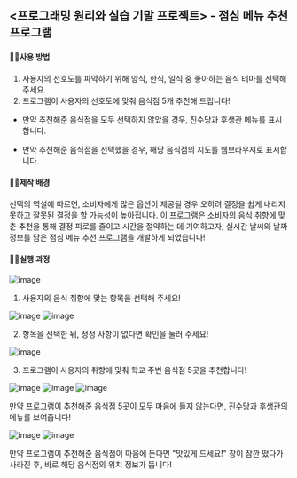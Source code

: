 ## <프로그래밍 원리와 실습 기말 프로젝트> - 점심 메뉴 추천 프로그램


#### ☝🏻사용 방법
1. 사용자의 선호도를 파악하기 위해 양식, 한식, 일식 중 좋아하는 음식 테마를 선택해 주세요.
2. 프로그램이 사용자의 선호도에 맞춰 음식점 5개 추천해 드립니다!

* 만약 추천해준 음식점을 모두 선택하지 않았을 경우, 진수당과 후생관 메뉴를 표시합니다.

* 만약 추천해준 음식점을 선택했을 경우, 해당 음식점의 지도를 웹브라우저로 표시합니다.


#### ✌🏻제작 배경
선택의 역설에 따르면, 소비자에게 많은 옵션이 제공될 경우 오히려 결정을 쉽게 내리지 못하고 잘못된 결정을 할 가능성이 높아집니다. 이 프로그램은 소비자의 음식 취향에 맞춘 추천을 통해 결정 피로를 줄이고 시간을 절약하는 데 기여하고자, 실시간 날씨와 날짜 정보를 담은 점심 메뉴 추천 프로그램을 개발하게 되었습니다!


#### 👌🏻실행 과정
![image](https://github.com/oenereaty/ppp_Final_Project/assets/152669285/83433806-65cb-4e55-88c0-641600c89698)

1. 사용자의 음식 취향에 맞는 항목을 선택해 주세요!

![image](https://github.com/oenereaty/ppp_Final_Project/assets/152669285/a7802973-9b09-4064-8c4f-d3231b895d8e)
![image](https://github.com/oenereaty/ppp_Final_Project/assets/152669285/55bcdc20-8ef5-414b-8986-4df139c3d6d0)

2. 항목을 선택한 뒤, 정정 사항이 없다면 확인을 눌러 주세요!

![image](https://github.com/oenereaty/ppp_Final_Project/assets/152669285/a0e0d5db-212a-488a-a0b5-168764f690de)

3. 프로그램이 사용자의 취향에 맞춰 학교 주변 음식점 5곳을 추천합니다!

![image](https://github.com/oenereaty/ppp_Final_Project/assets/152669285/032dee92-d37d-4dd3-a70d-fa427518d106)
![image](https://github.com/oenereaty/ppp_Final_Project/assets/152669285/a28df796-31b4-427a-81bd-bc3a5e944d15)
![image](https://github.com/oenereaty/ppp_Final_Project/assets/152669285/93985c47-8696-43b6-b893-d1458617cb21)

만약 프로그램이 추천해준 음식점 5곳이 모두 마음에 들지 않는다면, 진수당과 후생관의 메뉴를 보여줍니다!

![image](https://github.com/oenereaty/ppp_Final_Project/assets/152669285/bb69ab44-f57a-4d81-aa1e-7f1738fae4f8)
![image](https://github.com/oenereaty/ppp_Final_Project/assets/152669285/0bd3e6df-2dd9-4871-af02-54bd6420cdfa)

만약 프로그램이 추천해준 음식점이 마음에 든다면 "맛있게 드세요!" 창이 잠깐 떴다가 사라진 후, 바로 해당 음식점의 위치 정보가 뜹니다!

